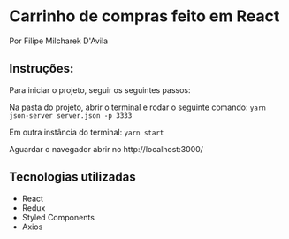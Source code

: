 # Carrinho de compras feito em React
Por Filipe Milcharek D'Avila

## Instruções:
Para iniciar o projeto, seguir os seguintes passos:

Na pasta do projeto, abrir o terminal e rodar o seguinte comando:
`yarn json-server server.json -p 3333`

Em outra instância do terminal:
`yarn start`

Aguardar o navegador abrir no http://localhost:3000/

## Tecnologias utilizadas
- React
- Redux
- Styled Components
- Axios
